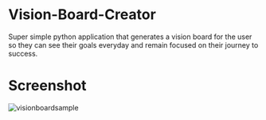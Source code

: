# Vision-Board-Creator
Super simple python application that generates a vision board for the user so they can see their goals everyday and remain focused on their journey to success. 

# Screenshot 
![visionboardsample](https://github.com/PeterP22/Vision-Board-Creator/assets/61686397/86c62a8f-a894-4d03-affb-054e6354b87e)
 
